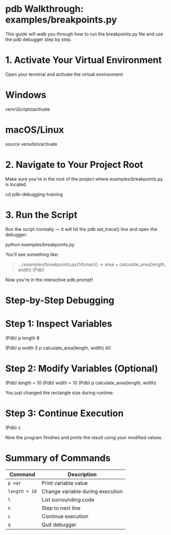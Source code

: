 # pdb Walkthrough: examples/breakpoints.py
This guide will walk you through how to run the breakpoints.py file and use the pdb debugger step by step.

# 1. Activate Your Virtual Environment
Open your terminal and activate the virtual environment:

# Windows
venv\Scripts\activate

# macOS/Linux
source venv/bin/activate

#  2. Navigate to Your Project Root
Make sure you're in the root of the project where examples/breakpoints.py is located.

cd pdb-debugging-training

#  3. Run the Script
Run the script normally — it will hit the pdb.set_trace() line and open the debugger:

python examples/breakpoints.py

You’ll see something like:

> .../examples/breakpoints.py(14)main()
-> area = calculate_area(length, width)
(Pdb)

Now you're in the interactive pdb prompt!

# Step-by-Step Debugging

# Step 1: Inspect Variables
(Pdb) p length
8

(Pdb) p width
5
p calculate_area(length, width)
40

# Step 2: Modify Variables (Optional)
(Pdb) length = 10
(Pdb) width = 10
(Pdb) p calculate_area(length, width)

You just changed the rectangle size during runtime.

# Step 3: Continue Execution
(Pdb) c

Now the program finishes and prints the result using your modified values.

# Summary of Commands

| Command       | Description                      |
| ------------- | -------------------------------- |
| `p var`       | Print variable value             |
| `length = 10` | Change variable during execution |
| `l`           | List surrounding code            |
| `n`           | Step to next line                |
| `c`           | Continue execution               |
| `q`           | Quit debugger                    |
